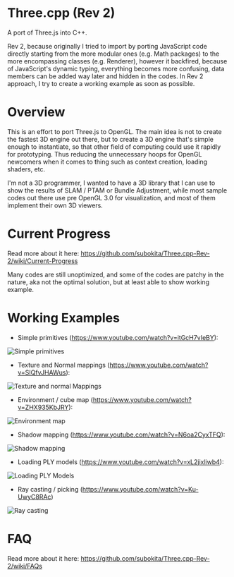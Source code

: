 Three.cpp (Rev 2)
=========

A port of Three.js into C++. 

Rev 2, because originally I tried to import by porting JavaScript code directly starting from the more modular ones (e.g. Math packages) to the more encompassing classes (e.g. Renderer), however it backfired, because of JavaScript's dynamic typing, everything becomes more confusing, data members can be added way later and hidden in the codes. In Rev 2 approach, I try to create a working example as soon as possible.


Overview
========
This is an effort to port Three.js to OpenGL. The main idea is not to create the fastest 3D engine out there, but to create a 3D engine that's simple enough to instantiate, so that other field of computing could use it rapidly for prototyping. Thus reducing the unnecessary hoops for OpenGL newcomers when it comes to thing such as context creation, loading shaders, etc.

I'm not a 3D programmer, I wanted to have a 3D library that I can use to show the results of SLAM / PTAM or Bundle Adjustment, while most sample codes out there use pre OpenGL 3.0 for visualization, and most of them implement their own 3D viewers.


Current Progress
================
Read more about it here: https://github.com/subokita/Three.cpp-Rev-2/wiki/Current-Progress

Many codes are still unoptimized, and some of the codes are patchy in the nature, aka not the optimal solution, but at least able to show working example. 



Working Examples
================
* Simple primitives (https://www.youtube.com/watch?v=itGcH7vIeBY):

![Simple primitives](http://subokita.files.wordpress.com/2014/07/screen-shot-2014-07-17-at-14-57-53.png?w=400)

* Texture and Normal mappings (https://www.youtube.com/watch?v=SIQfvJHAWus):

![Texture and normal Mappings](http://subokita.files.wordpress.com/2014/07/texture-and-normal-mappings.gif?w=400)

* Environment / cube map (https://www.youtube.com/watch?v=ZHX935KbJRY):

![Environment map](http://subokita.files.wordpress.com/2014/07/2014-07-22-20_37_43.gif?w=400)

* Shadow mapping (https://www.youtube.com/watch?v=N6oa2CyxTFQ):

![Shadow mapping](http://subokita.files.wordpress.com/2014/08/2014-08-03-11_26_29.gif?w=400)

* Loading PLY models (https://www.youtube.com/watch?v=xL2jixliwb4):

![Loading PLY Models](http://abload.de/img/2014-08-0418_53_49xrai2.gif)

* Ray casting / picking (https://www.youtube.com/watch?v=Ku-UwyC8RAc)

![Ray casting](http://subokita.files.wordpress.com/2014/08/2014-08-11-11_23_27.gif?w=400)


FAQ
===
Read more about it here: https://github.com/subokita/Three.cpp-Rev-2/wiki/FAQs
